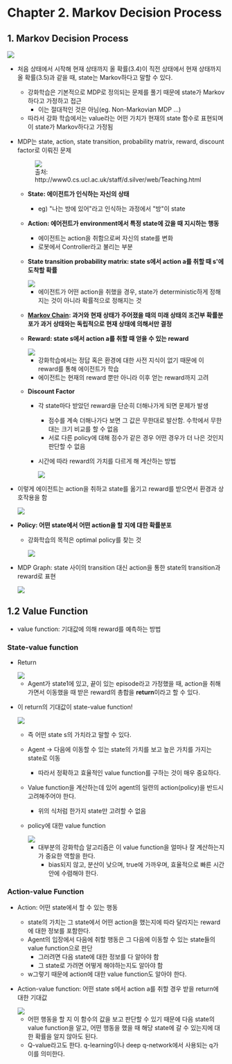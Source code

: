 # Chapter 2. Markov Decision Process

## 1. Markov Decision Process

<img src="https://dnddnjs.gitbooks.io/rl/content/216050d8baf8170c242d70f2e19803fa.png">

* 처음 상태에서 시작해 현재 상태까지 올 확률(3.4)이 직전 상태에서 현재 상태까지 올 확률(3.5)과 같을 때, state는 Markov하다고 말할 수 있다.

  * 강화학습은 기본적으로 MDP로 정의되는 문제를 풀기 때문에 state가 Markov하다고 가정하고 접근
    * 이는 절대적인 것은 아님(eg. Non-Markovian MDP ...)
  * 따라서 강화 학습에서는 value라는 어떤 가치가 현재의 state 함수로 표현되며 이 state가 Markov하다고 가정됨

* MDP는 state, action, state transition, probability matrix, reward, discount factor로 이뤄진 문제

  

  <figure>
    <img src="https://dnddnjs.gitbooks.io/rl/content/9864ef6a012bcbff9249a3805b06035d.png">
    <figcaption>출처: http://www0.cs.ucl.ac.uk/staff/d.silver/web/Teaching.html</figcaption>
  </figure>

  * **State: 에이전트가 인식하는 자신의 상태**

    * eg) "나는 방에 있어"라고 인식하는 과정에서 "방"이 state

  * **Action: 에어전트가 environment에서 특정 state에 갔을 때 지시하는 행동**

    * 에이전트는 action을 취함으로써 자신의 state를 변화
    * 로봇에서 Controller라고 불리는 부분

  * **State transition probability matrix: state s에서 action a를 취할 때 s'에 도착할 확률**

    <img src="https://dnddnjs.gitbooks.io/rl/content/f834cffade7ab13dcd32530fb3576db2.png"/>

    * 에이전트가 어떤 action을 취했을 경우, state가 deterministic하게 정해지는 것이 아니라 확률적으로 정해지는 것

  * **[Markov Chain](https://ko.wikipedia.org/wiki/%EB%A7%88%EB%A5%B4%EC%BD%94%ED%94%84_%EC%97%B0%EC%87%84): 과거와 현재 상태가 주어졌을 때의 미래 상태의 조건부 확률분포가 과거 상태와는 독립적으로 현재 상태에 의해서만 결정**

  * **Reward: state s에서 action a를 취할 때 얻을 수 있는 reward**

    <img src="https://dnddnjs.gitbooks.io/rl/content/af927db4928fa1c9c68c133ea73e0737.png"/>

    * 강화학습에서는 정답 혹은 환경에 대한 사전 지식이 없기 때문에 이 reward를 통해 에이전트가 학습
    * 에이전트는 현재의 reward 뿐만 아니라 이후 얻는 reward까지 고려

  * **Discount Factor**

    * 각 state마다 받았던 reward을 단순히 더해나가게 되면 문제가 발생

      * 점수를 계속 더해나가다 보면 그 값은 무한대로 발산함. 수학에서 무한대는 크기 비교를 할 수 없음
      * 서로 다른 policy에 대해 점수가 같은 경우 어떤 경우가 더 나은 것인지 판단할 수 없음

    * 시간에 따라 reward의 가치를 다르게 해 계산하는 방법

      <img src="https://dnddnjs.gitbooks.io/rl/content/7983adbb6486e6d5c6972fbba09e86c1.png"/>

* 이렇게 에이전트는 action을 취하고 state를 옮기고 reward를 받으면서 환경과 상호작용을 함

  <img src="https://dnddnjs.gitbooks.io/rl/content/da301af067262a7d688e281d4bade22f.png"/>

* **Policy: 어떤 state에서 어떤 action을 할 지에 대한 확률분포**

  * 강화학습의 목적은 optimal policy를 찾는 것

    <img src="https://dnddnjs.gitbooks.io/rl/content/b256481449d77879cff9109fbecb08d1.png"/>

    

* MDP Graph: state 사이의 transition 대신 action을 통한 state의 transition과 reward로 표현

  <img src="https://dnddnjs.gitbooks.io/rl/content/1.png"/>



## 1.2 Value Function

* value function: 기대값에 의해 reward를 예측하는 방법

### State-value function

* Return

  <img src="https://dnddnjs.gitbooks.io/rl/content/2f32323a0ff14183c045cfb04744ab73.png">

  * Agent가 state1에 있고, 끝이 있는 episode라고 가정했을 때, action을 취해가면서 이동했을 때 받은 reward의 총합을 **return**이라고 할 수 있다.

* 이 return의 기대값이 state-value function!

  <img src="https://dnddnjs.gitbooks.io/rl/content/4885d4877f3115bb054016dbd00e14ea.png">

  * 즉 어떤 state s의 가치라고 말할 수 있다.

  * Agent -> 다음에 이동할 수 있는 state의 가치를 보고 높은 가치를 가지는 state로 이동

    * 따라서 정확하고 효율적인 value function를 구하는 것이 매우 중요하다.

  * Value function을 계산하는데 있어 agent의 일련의 action(policy)을 반드시 고려해주어야 한다. 

    * 위의 식처럼 한가지 state만 고려할 수 없음

  * policy에 대한 value function

    <img src="https://dnddnjs.gitbooks.io/rl/content/232.png">

    * 대부분의 강화학습 알고리즘은 이 value function을 얼마나 잘 계산하는지가 중요한 역할을 한다.
      * bias되지 않고, 분산이 낮으며, true에 가까우며, 효율적으로 빠른 시간 안에 수렴해야 한다.

### Action-value Function

* Action: 어떤 state에서 할 수 있는 행동

  * state의 가치는 그 state에서 어떤 action을 했는지에 따라 달라지는 reward에 대한 정보를 포함한다.
  * Agent의 입장에서 다음에 취할 행동은 그 다음에 이동할 수 있는 state들의 value function으로 판단
    * 그러려면 다음 state에 대한 정보를 다 알아야 함
    * 그 state로 가려면 어떻게 해야하는지도 알아야 함
  * w그렇기 때문에 action에 대한 value function도 알아야 한다.

* Action-value function: 어떤 state s에서 action a를 취할 경우 받을 return에 대한 기대값

  <img src="https://dnddnjs.gitbooks.io/rl/content/e7b067d294a64c295cd120d1cdf33e20.png"/>

  * 어떤 행동을 할 지 이 함수의 값을 보고 판단할 수 있기 때문에 다음 state의 value function을 알고, 어떤 행동을 했을 때 해당 state에 갈 수 있는지에 대한 확률을 알지 않아도 된다.
  * Q-value라고도 한다. q-learning이나 deep q-network에서 사용되는 q가 이를 의미한다.



